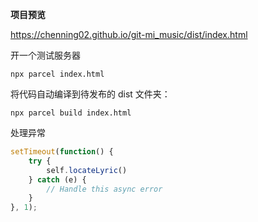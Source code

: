 **项目预览**

https://chenning02.github.io/git-mi_music/dist/index.html 



开一个测试服务器

```
npx parcel index.html
```

将代码自动编译到待发布的 dist 文件夹：
```
npx parcel build index.html
```

处理异常

```js
setTimeout(function() {
    try {
        self.locateLyric()
    } catch (e) {
        // Handle this async error
    }
}, 1);
```


